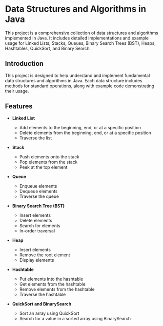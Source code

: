 # Data Structures and Algorithms in Java

This project is a comprehensive collection of data structures and algorithms implemented in Java. It includes detailed implementations and example usage for Linked Lists, Stacks, Queues, Binary Search Trees (BST), Heaps, Hashtables, QuickSort, and Binary Search.

## Introduction

This project is designed to help understand and implement fundamental data structures and algorithms in Java. Each data structure includes methods for standard operations, along with example code demonstrating their usage.

## Features

- **Linked List**
  - Add elements to the beginning, end, or at a specific position
  - Delete elements from the beginning, end, or at a specific position
  - Traverse the list

- **Stack**
  - Push elements onto the stack
  - Pop elements from the stack
  - Peek at the top element

- **Queue**
  - Enqueue elements
  - Dequeue elements
  - Traverse the queue

- **Binary Search Tree (BST)**
  - Insert elements
  - Delete elements
  - Search for elements
  - In-order traversal

- **Heap**
  - Insert elements
  - Remove the root element
  - Display elements

- **Hashtable**
  - Put elements into the hashtable
  - Get elements from the hashtable
  - Remove elements from the hashtable
  - Traverse the hashtable

- **QuickSort and BinarySearch**
  - Sort an array using QuickSort
  - Search for a value in a sorted array using BinarySearch
